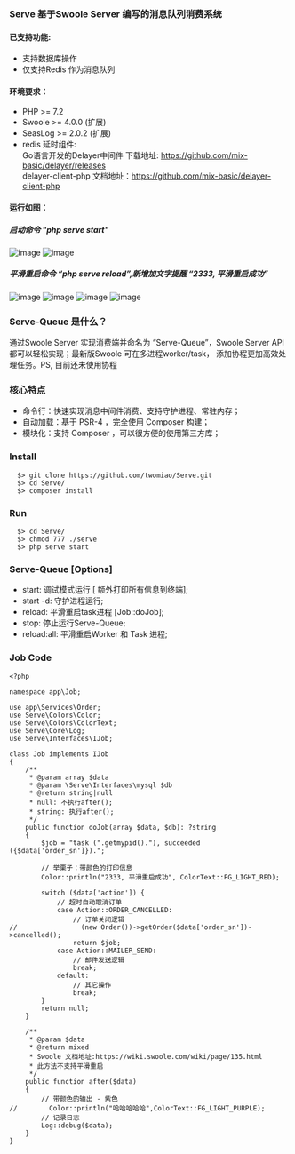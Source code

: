 ### Serve 基于Swoole Server 编写的消息队列消费系统
#### 已支持功能:
- 支持数据库操作
- 仅支持Redis 作为消息队列

#### 环境要求：
* PHP >= 7.2
* Swoole >= 4.0.0 (扩展)
* SeasLog >= 2.0.2 (扩展)
* redis 延时组件:<br/>
    Go语言开发的Delayer中间件 下载地址: https://github.com/mix-basic/delayer/releases<br/>
    delayer-client-php 文档地址：https://github.com/mix-basic/delayer-client-php<br/>
 
#### 运行如图：
##### 启动命令 "php serve start"
![image](https://github.com/twomiao/Serve/raw/master/data/start.png "DEBUG运行界面")
![image](https://github.com/twomiao/Serve/raw/master/data/test.png "处理业务阶段")
##### 平滑重启命令 “php serve reload”,新增加文字提醒 “2333, 平滑重启成功”
![image](https://github.com/twomiao/Serve/raw/master/data/reload.png "平滑重启命令")
![image](https://github.com/twomiao/Serve/raw/master/data/reload02.png "平滑重启")
![image](https://github.com/twomiao/Serve/raw/master/data/daemon.png "守护进程运行界面")
![image](https://github.com/twomiao/Serve/raw/master/data/daemon02.png "守护进程")


### Serve-Queue 是什么？
通过Swoole Server 实现消费端并命名为 “Serve-Queue”，Swoole Server API 都可以轻松实现；最新版Swoole 可在多进程worker/task，
添加协程更加高效处理任务。PS, 目前还未使用协程
      

### 核心特点

* 命令行：快速实现消息中间件消费、支持守护进程、常驻内存；
* 自动加载：基于 PSR-4 ，完全使用 Composer 构建；
* 模块化：支持 Composer ，可以很方便的使用第三方库；

### Install

```
  $> git clone https://github.com/twomiao/Serve.git
  $> cd Serve/
  $> composer install
```

### Run
```
  $> cd Serve/
  $> chmod 777 ./serve
  $> php serve start
```

### Serve-Queue [Options]

- start: 调试模式运行 [ 额外打印所有信息到终端];
- start -d: 守护进程运行;
- reload: 平滑重启task进程 [Job::doJob];
- stop: 停止运行Serve-Queue;
- reload:all: 平滑重启Worker 和 Task 进程;

### Job Code

```
<?php

namespace app\Job;

use app\Services\Order;
use Serve\Colors\Color;
use Serve\Colors\ColorText;
use Serve\Core\Log;
use Serve\Interfaces\IJob;

class Job implements IJob
{
    /**
     * @param array $data
     * @param \Serve\Interfaces\mysql $db
     * @return string|null 
     * null: 不执行after();
     * string: 执行after();
     */
    public function doJob(array $data, $db): ?string
    {
        $job = "task (".getmypid()."), succeeded ({$data['order_sn']}).";

        // 举栗子：带颜色的打印信息
        Color::println("2333, 平滑重启成功", ColorText::FG_LIGHT_RED);

        switch ($data['action']) {
            // 超时自动取消订单
            case Action::ORDER_CANCELLED:
                // 订单关闭逻辑
//                (new Order())->getOrder($data['order_sn'])->cancelled();
                return $job;
            case Action::MAILER_SEND:
                // 邮件发送逻辑
                break;
            default:
                // 其它操作
                break;
        }
        return null;
    }

    /**
     * @param $data
     * @return mixed
     * Swoole 文档地址:https://wiki.swoole.com/wiki/page/135.html
     * 此方法不支持平滑重启
     */
    public function after($data)
    {
        // 带颜色的输出 - 紫色
//        Color::println("哈哈哈哈哈",ColorText::FG_LIGHT_PURPLE);
        // 记录日志
        Log::debug($data);
    }
}
```
